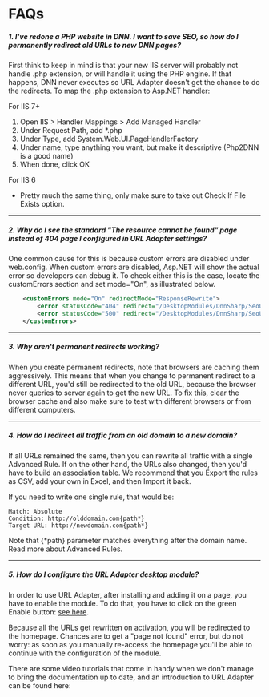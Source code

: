 # FAQs

##### 1. I've redone a PHP website in DNN. I want to save SEO, so how do I permanently redirect old URLs to new DNN pages?

First think to keep in mind is that your new IIS server will probably not handle .php extension, or will handle it using the PHP engine. If that happens, DNN never executes so URL Adapter doesn't get the chance to do the redirects. To map the .php extension to Asp.NET handler:

For IIS 7+
1. Open IIS > Handler Mappings > Add Managed Handler
2. Under Request Path, add *.php
3. Under Type, add System.Web.UI.PageHandlerFactory
4. Under name, type anything you want, but make it descriptive (Php2DNN is a good name)
5. When done, click OK

For IIS 6
* Pretty much the same thing, only make sure to take out Check If File Exists option.

***

##### 2. Why do I see the standard "The resource cannot be found" page instead of 404 page I configured in URL Adapter settings?

One common cause for this is because custom errors are disabled under web.config. When custom errors are disabled, Asp.NET will show the actual error so developers can debug it. To check either this is the case, locate the customErrors section and set mode="On", as illustrated below.
```xml
    <customErrors mode="On" redirectMode="ResponseRewrite">
        <error statusCode="404" redirect="/DesktopModules/DnnSharp/SeoUrlAdapter/NotFound.aspx" />
        <error statusCode="500" redirect="/DesktopModules/DnnSharp/SeoUrlAdapter/InternalError.aspx" />
    </customErrors>
```

***

##### 3. Why aren't permanent redirects working?

When you create permanent redirects, note that browsers are caching them aggressively. This means that when you change to permanent redirect to a different URL, you'd still be redirected to the old URL, because the browser never queries to server again to get the new URL. To fix this, clear the browser cache and also make sure to test with different browsers or from different computers.

***

##### 4. How do I redirect all traffic from an old domain to a new domain?

If all URLs remained the same, then you can rewrite all traffic with a single Advanced Rule. If on the other hand, the URLs also changed, then you'd have to build an association table. We recommend that you Export the rules as CSV, add your own in Excel, and then Import it back.

If you need to write one single rule, that would be:

    Match: Absolute
    Condition: http://olddomain.com{path*}
    Target URL: http://newdomain.com{path*}

Note that {*path} parameter matches everything after the domain name. Read more about Advanced Rules.

***

##### 5. How do I configure the URL Adapter desktop module?

In order to use URL Adapter, after installing and adding it on a page, you have to enable the module. To do that, you have to click on the green Enable button: [see here](http://screencast.com/t/Rd2d3qVuw). 

Because all the URLs get rewritten on activation, you will be redirected to the homepage. Chances are to get a "page not found" error, but do not worry: as soon as you manually re-access the homepage you'll be able to continue with the configuration of the module.

There are some video tutorials that come in handy when we don't manage to bring the documentation up to date, and an introduction to URL Adapter can be found here: 
